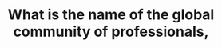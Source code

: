---
layout: answer
title: "What is the name of the global community of professionals,"
blurb: "Skilled help can be found in the Amazon Partner Network. This question hits the AWS Practitioner Exam objective that asks test takers to be aware of a p"
quid: 262
---
